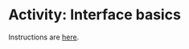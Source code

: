 # Activity: Interface basics

Instructions are [here](https://docs.google.com/document/d/15e-bx95dAQw03Ej47CIXNlzL-4e715xu4asnIKMmnfY/edit?usp=sharing).
